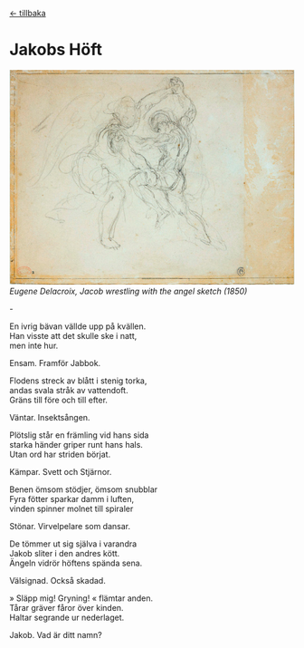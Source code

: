 [← tillbaka](README.md)  

# Jakobs Höft

![Jakob](jakob.jpg)  
_Eugene Delacroix, Jacob wrestling with the angel sketch (1850)_

\-

En ivrig bävan vällde upp på kvällen.  
Han visste att det skulle ske i natt,  
men inte hur.  

Ensam. Framför Jabbok.  

Flodens streck av blått i stenig torka,  
andas svala stråk av vattendoft.  
Gräns till före och till efter.  

Väntar. Insektsången.  

Plötslig står en främling vid hans sida  
starka händer griper runt hans hals.  
Utan ord har striden börjat.  

Kämpar. Svett och Stjärnor.  

Benen ömsom stödjer, ömsom snubblar  
Fyra fötter sparkar damm i luften,  
vinden spinner molnet till spiraler  

Stönar. Virvelpelare som dansar.  

De tömmer ut sig själva i varandra  
Jakob sliter i den andres kött.  
Ängeln vidrör höftens spända sena.  

Välsignad. Också skadad.  

» Släpp mig! Gryning! « flämtar anden.  
Tårar gräver fåror över kinden.  
Haltar segrande ur nederlaget.  

Jakob. Vad är ditt namn?  
